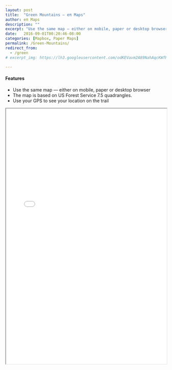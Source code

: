 ```yaml
---
layout: post
title:  "Green Mountains — eπ Maps"
author: eπ Maps
description: ""
excerpt: "Use the same map — either on mobile, paper or desktop browser"
date:   2016-09-01T00:20:46-08:00
categories: [Mapbox, Paper Maps]
permalink: /Green-Mountains/
redirect_from:
  - /green
# excerpt_img: https://lh3.googleusercontent.com/odKEVavm2A89NahAqcKWfRTksrGtVJO9SdfN41hSjL2Brz0rXDXh-tkmRcSvRDifFjA=h150

---
```


#### Features
* Use the same map — either on mobile, paper or desktop browser
* The map is based on US Forest Service 7.5 quadrangles.
* Use your GPS to see your location on the trail

<iframe allowfullscreen="true" width = "100%" height = "800" src="/Mapbox/usfs-ciqk2376r000lb9m98hmyzwr7.html#9.84/43.9898/-73.0694">
  <p>Your browser does not support iframes.</p>
</iframe>
